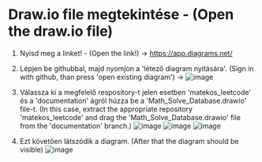 # Draw.io file megtekintése - (Open the draw.io file)
1. Nyisd meg a linket! - (Open the link!) -> https://app.diagrams.net/
2. Lépjen be githubbal, majd nyomjon a 'létező diagram nyitására'. (Sign in with github, than press 'open existing diagram') ->
![image](https://github.com/user-attachments/assets/89fabd99-fa7f-4a9d-86d8-23b530f421ee)

3. Válassza ki a megfelelő respository-t jelen esetben 'matekos_leetcode' és a 'documentation' ágról húzza be a 'Math_Solve_Database.drawio' file-t. (In this case, extract the appropriate repository 'matekos_leetcode' and drag the 'Math_Solve_Database.drawio' file from the 'documentation' branch.)
![image](https://github.com/user-attachments/assets/f0cf800e-18a6-4ab7-92a0-281c5c04fb12)
![image](https://github.com/user-attachments/assets/d5a5cc76-fa2d-42c1-8f89-66d0e4f0cac6)
![image](https://github.com/user-attachments/assets/7387ba5a-d834-4acd-996d-4aaafa6814cb)
4. Ezt követően látszódik a diagram. (After that the diagram should be visible)
![image](https://github.com/user-attachments/assets/6fd469f7-4029-42bd-8ed5-aafd3cf5d3bc)

